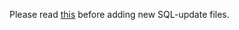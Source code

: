 Please read [this](http://www.azerothcore.org/wiki/Dealing-with-SQL-files) before adding new SQL-update files.

